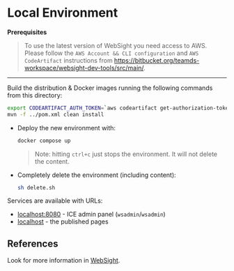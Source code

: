 # Local Environment

**Prerequisites**

> To use the latest version of WebSight you need access to AWS. Please follow the `AWS Account && CLI configuration` and `AWS CodeArtifact` instructions from https://bitbucket.org/teamds-workspace/websight-dev-tools/src/main/.

---

Build the distribution & Docker images running the following commands from this directory:

```bash
export CODEARTIFACT_AUTH_TOKEN=`aws codeartifact get-authorization-token --domain websight --domain-owner 299371835903 --query authorizationToken --output text`
mvn -f ../pom.xml clean install
```

* Deploy the new environment with:
  ```bash
  docker compose up
  ```
  > Note: hitting `ctrl+c` just stops the environment. It will not delete the content.

* Completely delete the environment (including content):
  ```bash
  sh delete.sh
  ```

Services are available with URLs:

- [localhost:8080](http://localhost:8080/) - ICE admin panel (`wsadmin`/`wsadmin`)
- [localhost](http://localhost/) - the published pages

## References
Look for more information in [WebSight](https://www.websight.io/).
